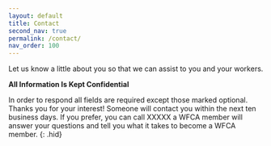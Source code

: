 ```yaml
---
layout: default
title: Contact
second_nav: true
permalink: /contact/
nav_order: 100
---
```


Let us know a little about you so that we can assist to you and your workers.

**All Information Is Kept Confidential**

In order to respond all fields are required except those marked optional.
Thanks you for your interest!
Someone will contact you within the next ten business days.
If you prefer, you can call XXXXX a WFCA member will answer your questions and tell you what it takes to become a WFCA member.
{: .hid}
